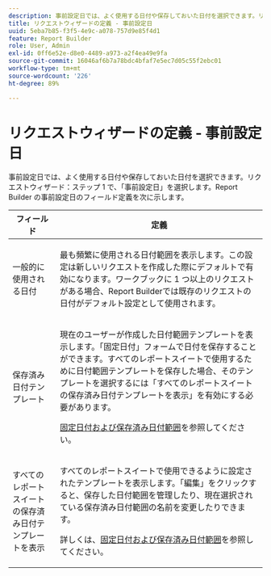 ```yaml
---
description: 事前設定日では、よく使用する日付や保存しておいた日付を選択できます。リクエストウィザード：ステップ 1 で、「事前設定日」を選択します。Report Builder の事前設定日のフィールド定義を次に示します。
title: リクエストウィザードの定義 - 事前設定日
uuid: 5eba7b85-f3f5-4e9c-a078-757d9e85f4d1
feature: Report Builder
role: User, Admin
exl-id: 0ff6e52e-d8e0-4489-a973-a2f4ea49e9fa
source-git-commit: 16046af6b7a78bdc4bfaf7e5ec7d05c55f2ebc01
workflow-type: tm+mt
source-wordcount: '226'
ht-degree: 89%

---
```


# リクエストウィザードの定義 - 事前設定日

事前設定日では、よく使用する日付や保存しておいた日付を選択できます。リクエストウィザード：ステップ 1 で、「事前設定日」を選択します。Report Builder の事前設定日のフィールド定義を次に示します。

<table id="table_620F3BD3FD1B4C85A0319107EC03D54F"> 
 <thead> 
  <tr> 
   <th colname="col1" class="entry"> フィールド </th> 
   <th colname="col2" class="entry"> 定義 </th> 
  </tr> 
 </thead>
 <tbody> 
  <tr> 
   <td colname="col1"> <p>一般的に使用される日付 </p> </td> 
   <td colname="col2"> <p>最も頻繁に使用される日付範囲を表示します。この設定は新しいリクエストを作成した際にデフォルトで有効になります。ワークブックに 1 つ以上のリクエストがある場合、Report Builderでは既存のリクエストの日付がデフォルト設定として使用されます。 </p> </td> 
  </tr> 
  <tr> 
   <td colname="col1"> <p> 保存済み日付テンプレート </p> </td> 
   <td colname="col2"> <p>現在のユーザーが作成した日付範囲テンプレートを表示します。「<span class="wintitle">固定日付</span>」フォームで日付を保存することができます。すべてのレポートスイートで使用するために日付範囲テンプレートを保存した場合、そのテンプレートを選択するには「<span class="wintitle">すべてのレポートスイートの保存済み日付テンプレートを表示</span>」を有効にする必要があります。 </p> <p><a href="/help/analyze/legacy-report-builder/data-requests/configuring-report-dates/t-fixed-dates-and-saved-date-ranges.md"   >固定日付および保存済み日付範囲</a>を参照してください。 </p> </td> 
  </tr> 
  <tr> 
   <td colname="col1"> <p>すべてのレポートスイートの保存済み日付テンプレートを表示 </p> </td> 
   <td colname="col2"> <p> すべてのレポートスイートで使用できるように設定されたテンプレートを表示します。「<span class="wintitle">編集</span>」をクリックすると、保存した日付範囲を管理したり、現在選択されている保存済み日付範囲の名前を変更したりできます。 </p> <p>詳しくは、<a href="/help/analyze/legacy-report-builder/data-requests/configuring-report-dates/t-fixed-dates-and-saved-date-ranges.md"   >固定日付および保存済み日付範囲</a>を参照してください。 </p> </td> 
  </tr> 
 </tbody> 
</table>
